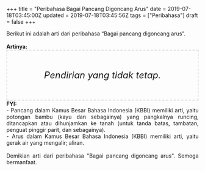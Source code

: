 +++
title = "Peribahasa Bagai Pancang Digoncang Arus"
date = 2019-07-18T03:45:00Z
updated = 2019-07-18T03:45:56Z
tags = ["Peribahasa"]
draft = false
+++

<div dir="ltr" style="text-align: left;" trbidi="on"><div style="text-align: justify;">Berikut ini adalah arti dari peribahasa “Bagai pancang digoncang arus”.</div><br /><div style="text-align: justify;"><b>Artinya:</b></div><div style="border: 2px dashed #ddd; font-size: 24px; height: auto; margin: 0 auto; padding: 50px; text-align: center; width: auto;"><i>Pendirian yang tidak tetap.</i></div><div style="text-align: justify;"><b>FYI:</b><br />- Pancang dalam Kamus Besar Bahasa Indonesia (KBBI) memiliki arti, yaitu potongan bambu (kayu dan sebagainya) yang pangkalnya runcing, ditancapkan atau dihunjamkan ke tanah (untuk tanda batas, tambatan, penguat pinggir parit, dan sebagainya).<br />- Arus dalam Kamus Besar Bahasa Indonesia (KBBI) memiliki arti, yaitu gerak air yang mengalir; aliran.<br /><br /></div><div style="text-align: justify;">Demikian arti dari peribahasa "Bagai pancang digoncang arus". Semoga bermanfaat.</div></div>
